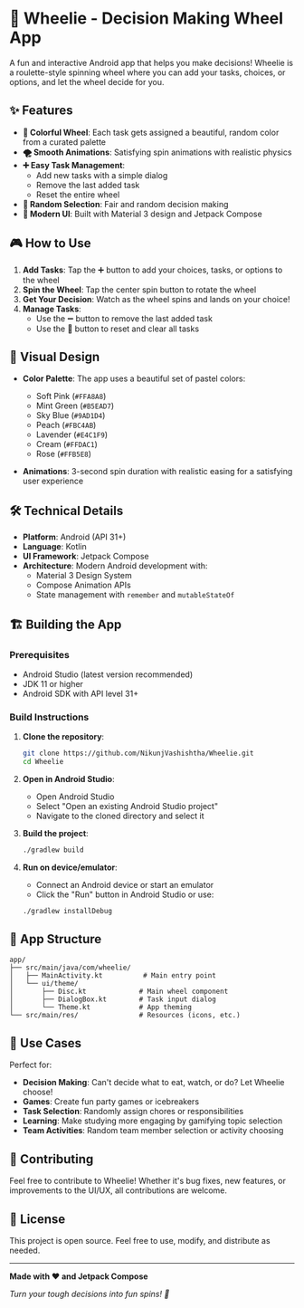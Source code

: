 # 🎯 Wheelie - Decision Making Wheel App

A fun and interactive Android app that helps you make decisions! Wheelie is a roulette-style spinning wheel where you can add your tasks, choices, or options, and let the wheel decide for you.

## ✨ Features

- **🎨 Colorful Wheel**: Each task gets assigned a beautiful, random color from a curated palette
- **🌪️ Smooth Animations**: Satisfying spin animations with realistic physics
- **➕ Easy Task Management**: 
  - Add new tasks with a simple dialog
  - Remove the last added task
  - Reset the entire wheel
- **🎯 Random Selection**: Fair and random decision making
- **📱 Modern UI**: Built with Material 3 design and Jetpack Compose

## 🎮 How to Use

1. **Add Tasks**: Tap the ➕ button to add your choices, tasks, or options to the wheel
2. **Spin the Wheel**: Tap the center spin button to rotate the wheel
3. **Get Your Decision**: Watch as the wheel spins and lands on your choice!
4. **Manage Tasks**: 
   - Use the ➖ button to remove the last added task
   - Use the 🔄 button to reset and clear all tasks

## 🎨 Visual Design

- **Color Palette**: The app uses a beautiful set of pastel colors:
  - Soft Pink (`#FFA8A8`)
  - Mint Green (`#B5EAD7`) 
  - Sky Blue (`#9AD1D4`)
  - Peach (`#FBC4AB`)
  - Lavender (`#E4C1F9`)
  - Cream (`#FFDAC1`)
  - Rose (`#FFB5E8`)

- **Animations**: 3-second spin duration with realistic easing for a satisfying user experience

## 🛠️ Technical Details

- **Platform**: Android (API 31+)
- **Language**: Kotlin
- **UI Framework**: Jetpack Compose
- **Architecture**: Modern Android development with:
  - Material 3 Design System
  - Compose Animation APIs
  - State management with `remember` and `mutableStateOf`

## 🏗️ Building the App

### Prerequisites
- Android Studio (latest version recommended)
- JDK 11 or higher
- Android SDK with API level 31+

### Build Instructions

1. **Clone the repository**:
   ```bash
   git clone https://github.com/NikunjVashishtha/Wheelie.git
   cd Wheelie
   ```

2. **Open in Android Studio**:
   - Open Android Studio
   - Select "Open an existing Android Studio project"
   - Navigate to the cloned directory and select it

3. **Build the project**:
   ```bash
   ./gradlew build
   ```

4. **Run on device/emulator**:
   - Connect an Android device or start an emulator
   - Click the "Run" button in Android Studio or use:
   ```bash
   ./gradlew installDebug
   ```

## 📱 App Structure

```
app/
├── src/main/java/com/wheelie/
│   ├── MainActivity.kt          # Main entry point
│   └── ui/theme/
│       ├── Disc.kt             # Main wheel component
│       ├── DialogBox.kt        # Task input dialog
│       └── Theme.kt            # App theming
└── src/main/res/               # Resources (icons, etc.)
```

## 🎯 Use Cases

Perfect for:
- **Decision Making**: Can't decide what to eat, watch, or do? Let Wheelie choose!
- **Games**: Create fun party games or icebreakers
- **Task Selection**: Randomly assign chores or responsibilities
- **Learning**: Make studying more engaging by gamifying topic selection
- **Team Activities**: Random team member selection or activity choosing

## 🤝 Contributing

Feel free to contribute to Wheelie! Whether it's bug fixes, new features, or improvements to the UI/UX, all contributions are welcome.

## 📄 License

This project is open source. Feel free to use, modify, and distribute as needed.

---

**Made with ❤️ and Jetpack Compose**

*Turn your tough decisions into fun spins! 🎡*